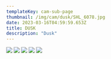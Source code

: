 ```yaml
---
templateKey: cam-sub-page
thumbnail: /img/cam/dusk/SHL_6078.jpg
date: 2023-03-16T04:59:59.653Z
title: DUSK
description: "Dusk"
---
```



![](/img/cam/dusk/SHL_6078.jpg)
![](/img/cam/dusk/SHL_5961.jpg)
![](/img/cam/dusk/SHL_5950.jpg)
![](/img/cam/dusk/SHL_6235.jpg)
![](/img/cam/dusk/SHL_6179.jpg)